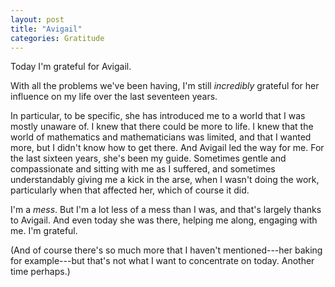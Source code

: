 ```yaml
---
layout: post
title: "Avigail"
categories: Gratitude
---
```


Today I'm grateful for Avigail.

With all the problems we've been having, I'm still *incredibly* grateful for her
influence on my life over the last seventeen years.

In particular, to be specific, she has introduced me to a world that I was
mostly unaware of. I knew that there could be more to life. I knew that the
world of mathematics and mathematicians was limited, and that I wanted more, but
I didn't know how to get there. And Avigail led the way for me. For the last
sixteen years, she's been my guide. Sometimes gentle and compassionate and
sitting with me as I suffered, and sometimes understandably giving me a kick in
the arse, when I wasn't doing the work, particularly when that affected her,
which of course it did.

I'm a *mess*. But I'm a lot less of a mess than I was, and that's largely thanks
to Avigail. And even today she was there, helping me along, engaging with me.
I'm grateful.

(And of course there's so much more that I haven't mentioned---her baking for
example---but that's not what I want to concentrate on today. Another time
perhaps.)

